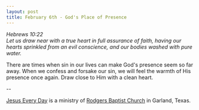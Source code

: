 ```yaml
---
layout: post
title: February 6th - God's Place of Presence
---
```


_Hebrews 10:22  
Let us draw near with a true heart in full assurance of faith,
having our hearts sprinkled from an evil conscience, and our bodies
washed with pure water._

There are times when sin in our lives can make God's presence seem
so far away. When we confess and forsake our sin, we will feel the
warmth of His presence once again. Draw close to Him with a clean
heart.

 --

<a href=http://jesuseveryday.net>Jesus Every Day</a> is a ministry of <a href=http://rodgersbaptist.net>Rodgers Baptist Church</a> in Garland, Texas.
